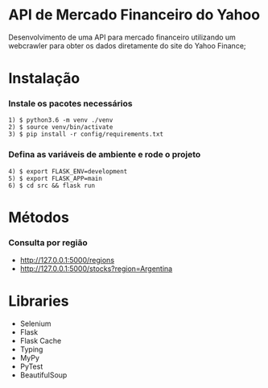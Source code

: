 # API de Mercado Financeiro do Yahoo
Desenvolvimento de uma API para mercado financeiro utilizando um webcrawler para obter os dados diretamente do site do Yahoo Finance;


# Instalação

### Instale os pacotes necessários
```
1) $ python3.6 -m venv ./venv
2) $ source venv/bin/activate
3) $ pip install -r config/requirements.txt
```
### Defina as variáveis de ambiente e rode o projeto
```
4) $ export FLASK_ENV=development
5) $ export FLASK_APP=main
6) $ cd src && flask run
```

# Métodos
### Consulta por região
- http://127.0.0.1:5000/regions
- http://127.0.0.1:5000/stocks?region=Argentina

# Libraries

- Selenium
- Flask
- Flask Cache
- Typing
- MyPy
- PyTest
- BeautifulSoup